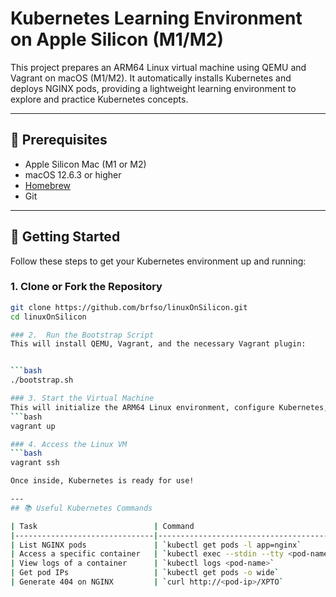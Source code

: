 # Kubernetes Learning Environment on Apple Silicon (M1/M2)

This project prepares an ARM64 Linux virtual machine using QEMU and Vagrant on macOS (M1/M2). It automatically installs Kubernetes and deploys NGINX pods, providing a lightweight learning environment to explore and practice Kubernetes concepts.

---

## 🧰 Prerequisites

- Apple Silicon Mac (M1 or M2)
- macOS 12.6.3 or higher
- [Homebrew](https://brew.sh/)
- Git

---

## 🚀 Getting Started

Follow these steps to get your Kubernetes environment up and running:

### 1. Clone or Fork the Repository

```bash
git clone https://github.com/brfso/linuxOnSilicon.git
cd linuxOnSilicon

### 2.  Run the Bootstrap Script
This will install QEMU, Vagrant, and the necessary Vagrant plugin:


```bash
./bootstrap.sh

### 3. Start the Virtual Machine
This will initialize the ARM64 Linux environment, configure Kubernetes, and deploy NGINX pods.
```bash
vagrant up

### 4. Access the Linux VM
```bash
vagrant ssh

Once inside, Kubernetes is ready for use!

---
## 📚 Useful Kubernetes Commands

| Task                          | Command                                                                 |
|-------------------------------|-------------------------------------------------------------------------|
| List NGINX pods               | `kubectl get pods -l app=nginx`                                        |
| Access a specific container   | `kubectl exec --stdin --tty <pod-name> -- /bin/bash`                   |
| View logs of a container      | `kubectl logs <pod-name>`                                              |
| Get pod IPs                   | `kubectl get pods -o wide`                                             |
| Generate 404 on NGINX         | `curl http://<pod-ip>/XPTO`                                            |





